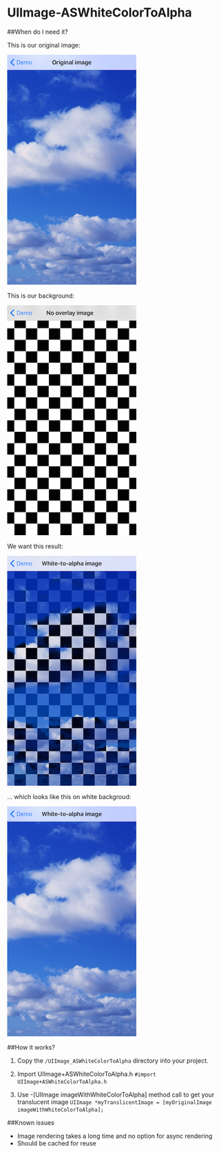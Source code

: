 # UIImage-ASWhiteColorToAlpha

##When do I need it?

This is our original image:

![original](Resources/original.png)

This is our background:

![chessboard](Resources/chessboard_bg.png)

We want this result:

![white_color_to_alpha_on_chessboard](Resources/white_color_to_alpha_on_chessboard.png)

... which looks like this on white backgroud:

![white_color_to_alpha_on_white](Resources/white_color_to_alpha_on_white.png)

##How it works?

1. Copy the `/UIImage_ASWhiteColorToAlpha` directory into your project.

2. Import UIImage+ASWhiteColorToAlpha.h `#import UIImage+ASWhiteColorToAlpha.h`

3. Use -[UIImage imageWithWhiteColorToAlpha] method call to get your translucent image `UIImage *myTranslicentImage = [myOriginalImage imageWithWhiteColorToAlpha];`

##Known issues

* Image rendering takes a long time and no option for async rendering
* Should be cached for reuse